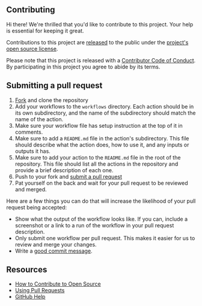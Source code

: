 ## Contributing

[fork]: https://github.com/github-samples/models-in-actions/fork
[pr]: https://github.com/github-samples/models-in-actions/compare

Hi there! We're thrilled that you'd like to contribute to this project. Your help is essential for keeping it great.

Contributions to this project are [released](https://help.github.com/articles/github-terms-of-service/#6-contributions-under-repository-license) to the public under the [project's open source license](LICENSE).

Please note that this project is released with a [Contributor Code of Conduct](CODE_OF_CONDUCT.md). By participating in this project you agree to abide by its terms.

## Submitting a pull request

1. [Fork][fork] and clone the repository
1. Add your workflows to the `workflows` directory. Each action should be in its own subdirectory, and the name of the subdirectory should match the name of the action.
1. Make sure your workflow file has setup instruction at the top of it in comments.
1. Make sure to add a `README.md` file in the action's subdirectory. This file should describe what the action does, how to use it, and any inputs or outputs it has.
1. Make sure to add your action to the `README.md` file in the root of the repository. This file should list all the actions in the repository and provide a brief description of each one.
1. Push to your fork and [submit a pull request][pr]
1. Pat yourself on the back and wait for your pull request to be reviewed and merged.

Here are a few things you can do that will increase the likelihood of your pull request being accepted:

- Show what the output of the workflow looks like. If you can, include a screenshot or a link to a run of the workflow in your pull request description.
- Only submit one workflow per pull request. This makes it easier for us to review and merge your changes.
- Write a [good commit message](http://tbaggery.com/2008/04/19/a-note-about-git-commit-messages.html).

## Resources

- [How to Contribute to Open Source](https://opensource.guide/how-to-contribute/)
- [Using Pull Requests](https://help.github.com/articles/about-pull-requests/)
- [GitHub Help](https://help.github.com)